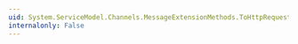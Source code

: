 ```yaml
---
uid: System.ServiceModel.Channels.MessageExtensionMethods.ToHttpRequestMessage(System.ServiceModel.Channels.Message)
internalonly: False
---
```

